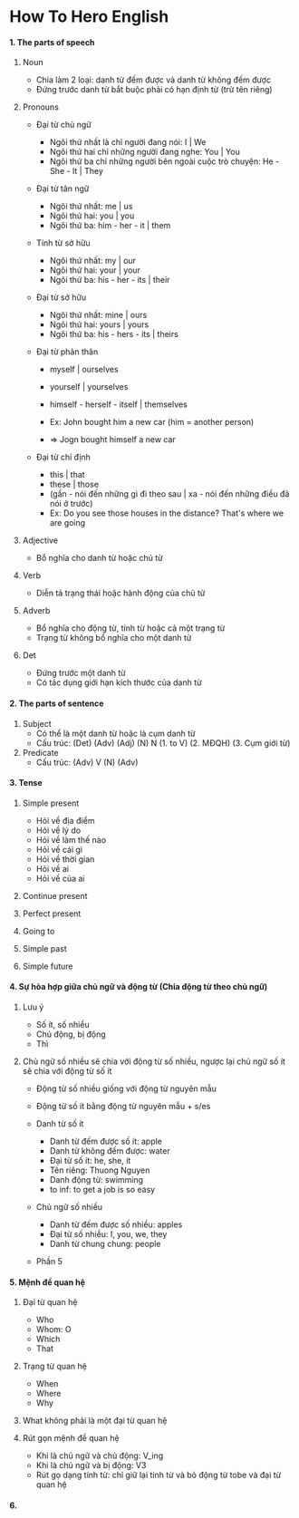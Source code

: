 # How To Hero English

#### 1. The parts of speech

1. Noun
    - Chia làm 2 loại: danh từ đếm được và danh từ không đếm được
    - Đứng trước danh từ bắt buộc phải có hạn định từ (trừ tên riêng)
2. Pronouns

    - Đại từ chủ ngữ

        - Ngôi thứ nhất là chỉ người đang nói: I | We
        - Ngôi thứ hai chỉ những người đang nghe: You | You
        - Ngôi thứ ba chỉ những người bên ngoài cuộc trò chuyện: He - She - It | They

    - Đại từ tân ngữ

        - Ngôi thứ nhất: me | us
        - Ngôi thứ hai: you | you
        - Ngôi thứ ba: him - her - it | them

    - Tính từ sở hữu

        - Ngôi thứ nhất: my | our
        - Ngôi thứ hai: your | your
        - Ngôi thứ ba: his - her - its | their

    - Đại từ sở hữu

        - Ngôi thứ nhất: mine | ours
        - Ngôi thứ hai: yours | yours
        - Ngôi thứ ba: his - hers - its | theirs

    - Đại từ phản thân

        - myself | ourselves
        - yourself | yourselves
        - himself - herself - itself | themselves

        - Ex: John bought him a new car (him = another person)
        - => Jogn bought himself a new car

    - Đại từ chỉ định
        - this | that
        - these | those
        - (gần - nói đến những gì đi theo sau | xa - nói đến những điều đã nói ở trước)
        - Ex: Do you see those houses in the distance? That's where we are going

3. Adjective

    - Bổ nghĩa cho danh từ hoặc chủ từ

4. Verb

    - Diễn tả trạng thái hoặc hành động của chủ từ

5. Adverb
    - Bổ nghĩa cho động từ, tính từ hoặc cả một trạng từ
    - Trạng từ không bổ nghĩa cho một danh từ
6. Det
    - Đứng trước một danh từ
    - Có tác dụng giới hạn kích thước của danh từ

#### 2. The parts of sentence

1. Subject
    - Có thể là một danh từ hoặc là cụm danh từ
    - Cấu trúc: (Det) (Adv) (Adj) (N) N (1. to V) (2. MĐQH) (3. Cụm giới từ)
2. Predicate
    - Cấu trúc: (Adv) V (N) (Adv)

#### 3. Tense

1. Simple present

    - Hỏi về địa điểm
    - Hỏi về lý do
    - Hỏi về làm thế nào
    - Hỏi về cái gì
    - Hỏi về thời gian
    - Hỏi về ai
    - Hỏi về của ai

2. Continue present

3. Perfect present

4. Going to

5. Simple past

6. Simple future

#### 4. Sự hòa hợp giữa chủ ngữ và động từ (Chia động từ theo chủ ngữ)

1. Lưu ý
    - Số ít, số nhiều
    - Chủ động, bị động
    - Thì
2. Chủ ngữ số nhiều sẽ chia với động từ số nhiều, ngược lại chủ ngữ số ít sẽ chia với động từ số ít

    - Động từ số nhiều giống với động từ nguyên mẫu
    - Động từ số ít bằng động từ nguyên mẫu + s/es

    - Danh từ số ít

        - Danh từ đếm được số ít: apple
        - Danh từ không đếm được: water
        - Đại từ số ít: he, she, it
        - Tên riêng: Thuong Nguyen
        - Danh động từ: swimming
        - to inf: to get a job is so easy

    - Chủ ngữ số nhiều
        - Danh từ đếm được số nhiều: apples
        - Đại từ số nhiều: I, you, we, they
        - Danh từ chung chung: people
    - Phần 5

#### 5. Mệnh đề quan hệ

1. Đại từ quan hệ
    - Who
    - Whom: O
    - Which
    - That
2. Trạng từ quan hệ
    - When
    - Where
    - Why
3. What không phải là một đại từ quan hệ

4. Rút gọn mệnh đề quan hệ
    - Khi là chủ ngữ và chủ động: V_ing
    - Khi là chủ ngữ và bị động: V3
    - Rút gọ dạng tính từ: chỉ giữ lại tính từ và bỏ động từ tobe và đại từ quan hệ

#### 6.
